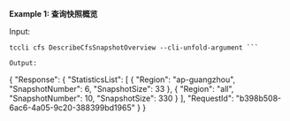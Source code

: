 **Example 1: 查询快照概览**



Input: 

```
tccli cfs DescribeCfsSnapshotOverview --cli-unfold-argument ```

Output: 
```
{
    "Response": {
        "StatisticsList": [
            {
                "Region": "ap-guangzhou",
                "SnapshotNumber": 6,
                "SnapshotSize": 33
            },
            {
                "Region": "all",
                "SnapshotNumber": 10,
                "SnapshotSize": 330
            }
        ],
        "RequestId": "b398b508-6ac6-4a05-9c20-388399bd1965"
    }
}
```

